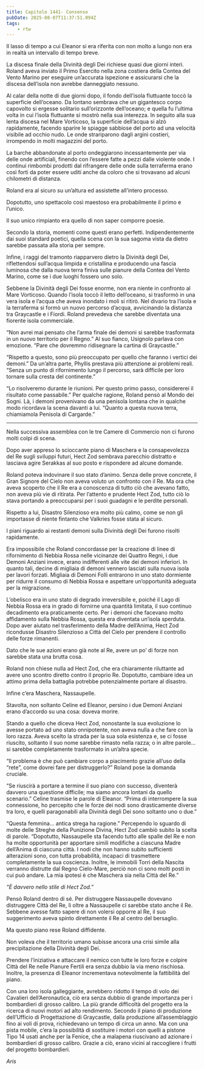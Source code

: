 ```yaml
---
title: Capitolo 1441- Consenso
pubDate: 2025-08-07T11:37:51.094Z
tags:
    - rtw
---
```



Il lasso di tempo a cui Eleanor si era riferita con non molto a lungo non era in realtà un intervallo di tempo breve.


La discesa finale della Divinità degli Dei richiese quasi due giorni interi. Roland aveva inviato il Primo Esercito nella zona costiera della Contea del Vento Marino per eseguire un’accurata ispezione e assicurarsi che la discesa dell’isola non avrebbe danneggiato nessuno.


Al calar della notte di due giorni dopo, il fondo dell’isola fluttuante toccò la superficie dell’oceano. Da lontano sembrava che un gigantesco corpo capovolto si ergesse solitario sull’orizzonte dell’oceano; e quella fu l’ultima volta in cui l’isola fluttuante si mostrò nella sua interezza. In seguito alla sua lenta discesa nel Mare Vorticoso, la superficie dell’acqua si alzò rapidamente, facendo sparire le spiagge sabbiose del porto ad una velocità visibile ad occhio nudo. Le onde strariparono dagli argini costieri, irrompendo in molti magazzini del porto.


La barche abbandonate al porto ondeggiarono incessantemente per via delle onde artificiali, finendo con l’essere fatte a pezzi dalle violente onde. I continui rimbombi prodotti dal rifrangere delle onde sulla terraferma erano così forti da poter essere uditi anche da coloro che si trovavano ad alcuni chilometri di distanza.


Roland era al sicuro su un’altura ed assistette all’intero processo.


Dopotutto, uno spettacolo così maestoso era probabilmente il primo e l’unico.


Il suo unico rimpianto era quello di non saper comporre poesie.


Secondo la storia, momenti come questi erano perfetti. Indipendentemente dai suoi standard poetici, quella scena con la sua sagoma vista da dietro sarebbe passata alla storia per sempre.


Infine, i raggi del tramonto riapparvero dietro la Divinità degli Dei, riflettendosi sull’acqua limpida e cristallina e producendo una fascia luminosa che dalla nuova terra finiva sulle pianure della Contea del Vento Marino, come se i due luoghi fossero uno solo.


Sebbene la Divinità degli Dei fosse enorme, non era niente in confronto al Mare Vorticoso. Quando l’isola toccò il letto dell’oceano, si trasformò in una vera isola e l’acqua che aveva inondato i moli si ritirò. Nel divario tra l’isola e la terraferma si formò un nuovo percorso d’acqua, avvicinando la distanza tra Graycastle e i Fiordi. Roland prevedeva che sarebbe diventata una fiorente isola commerciale.


“Non avrei mai pensato che l’arma finale dei demoni si sarebbe trasformata in un nuovo territorio per il Regno.” Al suo fianco, Usignolo parlava con emozione. “Pare che dovremmo ridisegnare la cartina di Graycastle.”


“Rispetto a questo, sono più preoccupato per quello che faranno i vertici dei demoni.” Da un’altra parte, Phyllis prestava più attenzione ai problemi reali. “Senza un punto di rifornimento lungo il percorso, sarà difficile per loro tornare sulla cresta del continente.”


“Lo risolveremo durante le riunioni. Per questo primo passo, considererei il risultato come passabile.” Per qualche ragione, Roland pensò al Mondo dei Sogni. Là, i demoni provenivano da una penisola lontana che in qualche modo ricordava la scena davanti a lui. “Quanto a questa nuova terra, chiamiamola Penisola di Cargarde.”


***






Nella successiva assemblea con le tre Camere di Commercio non ci furono molti colpi di scena.


Dopo aver appreso lo scioccante piano di Maschera e la consapevolezza del Re sugli sviluppi futuri, Hect Zod sembrava parecchio distratto e lasciava agire Serakkas al suo posto e rispondere ad alcune domande.


Roland poteva indovinare il suo stato d’animo. Senza delle prove concrete, il Gran Signore del Cielo non aveva voluto un confronto con il Re. Ma ora che aveva scoperto che il Re era a conoscenza di tutto ciò che avevano fatto, non aveva più vie di ritirata. Per l’attento e prudente Hect Zod, tutto ciò lo stava portando a preoccuparsi per i suoi guadagni e le perdite personali.


Rispetto a lui, Disastro Silenzioso era molto più calmo, come se non gli importasse di niente fintanto che Valkries fosse stata al sicuro.


I piani riguardo ai restanti demoni sulla Divinità degli Dei furono risolti rapidamente.


Era impossibile che Roland concordasse per la creazione di linee di rifornimento di Nebbia Rossa nelle vicinanze dei Quattro Regni, i due Demoni Anziani invece, erano indifferenti alle vite dei demoni inferiori. In quanto tali, decine di migliaia di demoni vennero lasciati sulla nuova isola per lavori forzati. Migliaia di Demoni Folli entrarono in uno stato dormiente per ridurre il consumo di Nebbia Rossa e aspettare un’opportunità adeguata per la migrazione.


L’obelisco era in uno stato di degrado irreversibile e, poiché il Lago di Nebbia Rossa era in grado di fornirne una quantità limitata, il suo continuo decadimento era praticamente certo. Per i demoni che facevano molto affidamento sulla Nebbia Rossa, questa era diventata un’isola sperduta. Dopo aver aiutato nel trasferimento della Madre dell’Anima, Hect Zod ricondusse Disastro Silenzioso a Città del Cielo per prendere il controllo delle forze rimanenti.


Dato che le sue azioni erano già note al Re, avere un po’ di forze non sarebbe stata una brutta cosa.


Roland non chiese nulla ad Hect Zod, che era chiaramente riluttante ad avere uno scontro diretto contro il proprio Re. Dopotutto, cambiare idea un attimo prima della battaglia potrebbe potenzialmente portare al disastro.


Infine c’era Maschera, Nassaupelle.


Stavolta, non soltanto Celine ed Eleanor, persino i due Demoni Anziani erano d’accordo su una cosa: doveva morire.


Stando a quello che diceva Hect Zod, nonostante la sua evoluzione lo avesse portato ad uno stato onnipotente, non aveva nulla a che fare con la loro razza. Aveva scelto la strada per la sua sola esistenza e, se ci fosse riuscito, soltanto il suo nome sarebbe rimasto nella razza; o in altre parole... si sarebbe completamente trasformato in un’altra specie.


“Il problema è che può cambiare corpo a piacimento grazie all’uso della “rete”, come dovrei fare per distruggerlo?” Roland pose la domanda cruciale.


“Se riuscirà a portare a termine il suo piano con successo, diventerà davvero una questione difficile; ma siamo ancora lontani da quello scenario.” Celine trasmise le parole di Eleanor. “Prima di interrompere la sua connessione, ho percepito che le forze dei nodi sono drasticamente diverse tra loro, e quelli paragonabili alla Divinità degli Dei sono soltanto uno o due.”


“Questa femmina... antica strega ha ragione.” Percependo lo sguardo di molte delle Streghe della Punizione Divina, Hect Zod cambiò subito la scelta di parole. “Dopotutto, Nassaupelle sta facendo tutto alle spalle del Re e non ha molte opportunità per apportare simili modifiche a ciascuna Madre dell’Anima di ciascuna città. I nodi che non hanno subito sufficienti alterazioni sono, con tutta probabilità, incapaci di trasmettere completamente la sua coscienza. Inoltre, le immobili Torri della Nascita verranno distrutte dal Regno Cielo-Mare, perciò non ci sono molti posti in cui può andare. La mia ipotesi è che Maschera sia nella Città del Re.”


<em>“È davvero nello stile di Hect Zod.”</em>


Pensò Roland dentro di sé. Per distruggere Nassaupelle dovevano distruggere Città del Re, lì oltre a Nassaupelle ci sarebbe stato anche il Re. Sebbene avesse fatto sapere di non volersi opporre al Re, il suo suggerimento aveva spinto direttamente il Re al centro del bersaglio.


Ma questo piano rese Roland diffidente.


Non voleva che il territorio umano subisse ancora una crisi simile alla precipitazione della Divinità degli Dei.


Prendere l’iniziativa e attaccare il nemico con tutte le loro forze e colpire Città del Re nelle Pianure Fertili era senza dubbio la via meno rischiosa. Inoltre, la presenza di Eleanor incrementava notevolmente la fattibilità del piano.


Con una loro isola galleggiante, avrebbero ridotto il tempo di volo dei Cavalieri dell’Aeronautica, ciò era senza dubbio di grande importanza per i bombardieri di grosso calibro. La più grande difficoltà del progetto era la ricerca di nuovi motori ad alto rendimento. Secondo il piano di produzione dell’Ufficio di Progettazione di Graycastle, dalla produzione all’assemblaggio fino ai voli di prova, richiedevano un tempo di circa un anno. Ma con una pista mobile, c’era la possibilità di sostituire i motori con quelli a pistone Tipo 14 usati anche per la Fenice, che a malapena riuscivano ad azionare i bombardieri di grosso calibro. Grazie a ciò, erano vicini al raccogliere i frutti del progetto bombardieri.






<em>Aris</em>
                                


                                



